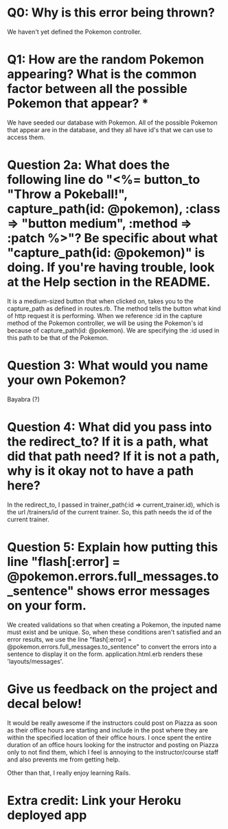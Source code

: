 # Q0: Why is this error being thrown?

We haven't yet defined the Pokemon controller.

# Q1: How are the random Pokemon appearing? What is the common factor between all the possible Pokemon that appear? *

We have seeded our database with Pokemon. All of the possible Pokemon that appear are in
the database, and they all have id's that we can use to access them.

# Question 2a: What does the following line do "<%= button_to "Throw a Pokeball!", capture_path(id: @pokemon), :class => "button medium", :method => :patch %>"? Be specific about what "capture_path(id: @pokemon)" is doing. If you're having trouble, look at the Help section in the README.

It is a medium-sized button that when clicked on, takes you to the capture_path as
defined in routes.rb. The method tells the button what kind of http request it is
performing. When we reference :id in the capture method of the Pokemon controller,
we will be using the Pokemon's id because of capture_path(id: @pokemon). We are
specifying the :id used in this path to be that of the Pokemon.

# Question 3: What would you name your own Pokemon?

Bayabra (?)

# Question 4: What did you pass into the redirect_to? If it is a path, what did that path need? If it is not a path, why is it okay not to have a path here?

In the redirect_to, I passed in trainer_path(:id => current_trainer.id), which is the url
/trainers/id of the current trainer. So, this path needs the id of the current trainer.

# Question 5: Explain how putting this line "flash[:error] = @pokemon.errors.full_messages.to_sentence" shows error messages on your form.

We created validations so that when creating a Pokemon, the inputed name must exist and be
unique. So, when these conditions aren't satisfied and an error results, we use the line
"flash[:error] = @pokemon.errors.full_messages.to_sentence" to convert the errors into a
sentence to display it on the form. application.html.erb renders these 'layouts/messages'.

# Give us feedback on the project and decal below!

It would be really awesome if the instructors could post on Piazza as soon as their office hours are starting
and include in the post where they are within the specified location of their office hours. I once spent the entire duration of an office hours looking for the instructor and posting on Piazza only to not find them, which I feel is annoying to the instructor/course staff and also prevents me from getting help.

Other than that, I really enjoy learning Rails.

# Extra credit: Link your Heroku deployed app
